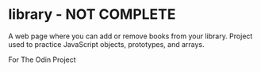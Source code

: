 # library - NOT COMPLETE 
A web page where you can add or remove books from your library. Project used to practice JavaScript objects, prototypes, and arrays.  

For The Odin Project
